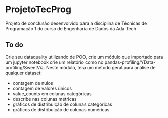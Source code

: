 # ProjetoTecProg
Projeto de conclusão desenvolvido para a disciplina de Técnicas de Programação 1 do curso de Engenharia de Dados da Ada Tech


## To do

Crie seu dataquality utilizando de POO, crie um módulo que importado para um jupyter notebook crie um relatório como no pandas-profiling/YData-profiling/SweetViz. Neste módulo, tera um método geral para análise de qualquer dataset:

- contagem de nulos
- contagem de valores únicos
- value_counts em colunas categóricas
- describe nas colunas métricas
- gráficos de distribuição de colunas categóricas
- gráficos de distribuição de colunas numéricas